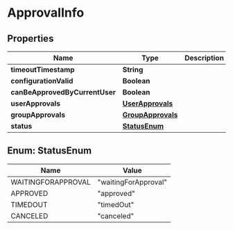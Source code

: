
# ApprovalInfo

## Properties
Name | Type | Description | Notes
------------ | ------------- | ------------- | -------------
**timeoutTimestamp** | **String** |  |  [optional]
**configurationValid** | **Boolean** |  |  [optional]
**canBeApprovedByCurrentUser** | **Boolean** |  |  [optional]
**userApprovals** | [**UserApprovals**](UserApprovals.md) |  |  [optional]
**groupApprovals** | [**GroupApprovals**](GroupApprovals.md) |  |  [optional]
**status** | [**StatusEnum**](#StatusEnum) |  |  [optional]


<a name="StatusEnum"></a>
## Enum: StatusEnum
Name | Value
---- | -----
WAITINGFORAPPROVAL | &quot;waitingForApproval&quot;
APPROVED | &quot;approved&quot;
TIMEDOUT | &quot;timedOut&quot;
CANCELED | &quot;canceled&quot;



